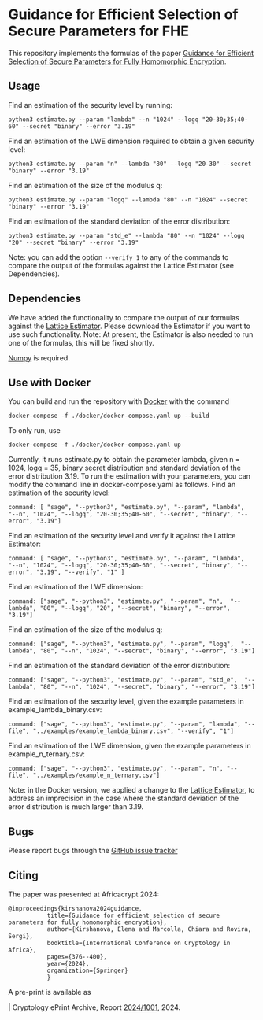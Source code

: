 Guidance for Efficient Selection of Secure
Parameters for FHE
=======================================

This repository implements the formulas of the paper [Guidance for Efficient Selection of Secure Parameters for Fully Homomorphic Encryption](https://eprint.iacr.org/2024/1001).

Usage
-----
Find an estimation of the security level by running:
   ````
   python3 estimate.py --param "lambda" --n "1024" --logq "20-30;35;40-60" --secret "binary" --error "3.19"
   ````
Find an estimation of the LWE dimension required to obtain a given security level:
 ````
 python3 estimate.py --param "n" --lambda "80" --logq "20-30" --secret "binary" --error "3.19"
 ````
Find an estimation of the size of the modulus q:
 ````
 python3 estimate.py --param "logq" --lambda "80" --n "1024" --secret "binary" --error "3.19"
 ````
Find an estimation of the standard deviation of the error distribution:
````
python3 estimate.py --param "std_e" --lambda "80" --n "1024" --logq "20" --secret "binary" --error "3.19"
 ````

Note: you can add the option ````--verify 1```` to any of the commands to compare the output of the formulas against the Lattice Estimator (see Dependencies).

Dependencies
---------
We have added the functionality to compare the output of our formulas against the [Lattice Estimator](https://github.com/malb/lattice-estimator). 
Please download the Estimator if you want to use such functionality. 
Note: At present, the Estimator is also needed to run one of the formulas, this will be fixed shortly. 

[Numpy](https://numpy.org/) is required.

Use with Docker
-------
You can build and run the repository with [Docker](...) with the command
````
docker-compose -f ./docker/docker-compose.yaml up --build
````
To only run, use
````
docker-compose -f ./docker/docker-compose.yaml up
````

Currently, it runs estimate.py to obtain the parameter lambda, given n = 1024, logq = 35, binary secret distribution and standard deviation of the error distribution 3.19. To run the estimation with your parameters, you can modify the command line in docker-compose.yaml as follows.
Find an estimation of the security level:
````
command: [ "sage", "--python3", "estimate.py", "--param", "lambda",  "--n", "1024", "--logq", "20-30;35;40-60", "--secret", "binary", "--error", "3.19"]
````
Find an estimation of the security level and verify it against the Lattice Estimator:
````
command: [ "sage", "--python3", "estimate.py", "--param", "lambda",  "--n", "1024", "--logq", "20-30;35;40-60", "--secret", "binary", "--error", "3.19", "--verify", "1" ]
````
Find an estimation of the LWE dimension:
````
command: ["sage", "--python3", "estimate.py", "--param", "n",  "--lambda", "80", "--logq", "20", "--secret", "binary", "--error", "3.19"]
````
Find an estimation of the size of the modulus q:
````
command: ["sage", "--python3", "estimate.py", "--param", "logq",  "--lambda", "80", "--n", "1024", "--secret", "binary", "--error", "3.19"]
````
Find an estimation of the standard deviation of the error distribution:
````
command: ["sage", "--python3", "estimate.py", "--param", "std_e",  "--lambda", "80", "--n", "1024", "--secret", "binary", "--error", "3.19"]
````
Find an estimation of the security level, given the example parameters in example_lambda_binary.csv: 
````
command: ["sage", "--python3", "estimate.py", "--param", "lambda", "--file", "../examples/example_lambda_binary.csv", "--verify", "1"]
````
Find an estimation of the LWE dimension, given the example parameters in example_n_ternary.csv:
````
command: ["sage", "--python3", "estimate.py", "--param", "n", "--file", "../examples/example_n_ternary.csv"]
````
Note: in the Docker version, we applied a change to the [Lattice Estimator](...), to address an imprecision in the case where the standard deviation of the error distribution is much larger than 3.19.
     
Bugs
----

Please report bugs through the [GitHub issue tracker](https://github.com/sergirovira/fastparameterselection/issues)

Citing
------

The paper was presented at Africacrypt 2024:

 ````
 @inproceedings{kirshanova2024guidance,
  			title={Guidance for efficient selection of secure parameters for fully homomorphic encryption},
  			author={Kirshanova, Elena and Marcolla, Chiara and Rovira, Sergi},
  			booktitle={International Conference on Cryptology in Africa},
  			pages={376--400},
  			year={2024},
  			organization={Springer}
			}
 ````
  
  			
A pre-print is available as
	 
	 	
 | Cryptology ePrint Archive, Report [2024/1001](https://eprint.iacr.org/2024/1001), 2024.

